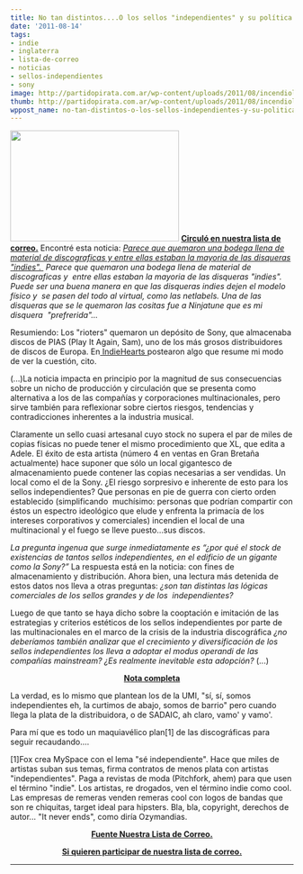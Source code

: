 ```yaml
---
title: No tan distintos....O los sellos "independientes" y su política de ventas.
date: '2011-08-14'
tags:
- indie
- inglaterra
- lista-de-correo
- noticias
- sellos-independientes
- sony
image: http://partidopirata.com.ar/wp-content/uploads/2011/08/incendiolondres.jpg
thumb: http://partidopirata.com.ar/wp-content/uploads/2011/08/incendiolondres.jpg
wppost_name: no-tan-distintos-o-los-sellos-independientes-y-su-politica-de-ventas
---
```


<a href="http://partidopirata.com.ar/wp-content/uploads/2011/08/incendiolondres.jpg"><img class="aligncenter size-medium wp-image-1595" title="incendiolondres" src="http://partidopirata.com.ar/wp-content/uploads/2011/08/incendiolondres-300x197.jpg" alt="" width="300" height="197" /></a>
<strong><a href="http://lists.partidopirata.com.ar/pipermail/general-partidopirata.com.ar/2011-August/009808.html" target="_blank">Circuló en nuestra lista de correo.</a></strong>
Encontré esta noticia:<em> <a href="http://www.musicindie.com/news/1131">Parece que quemaron una bodega llena de material de discograficas y entre ellas estaban la mayoria de las disqueras "indies". </a></em><em> Parece que quemaron una bodega llena de material de discograficas y </em><em> entre ellas estaban la mayoria de las disqueras "indies". Puede ser</em><em> una buena manera en que las disqueras indies dejen el modelo físico y </em><em> se pasen del todo al virtual, como las netlabels. Una de las disqueras</em><em> que se le quemaron las cositas fue a Ninjatune que es mi disquera </em><em> "prefrerida"... </em><em> </em>

Resumiendo:
Los "rioters" quemaron un depósito de Sony, que almacenaba discos de PIAS (Play It Again, Sam), uno de los más grosos distribuidores de discos de Europa.
En<a href="http://www.indiehearts.com/destacado/no-tan-distintos-sobre-la-destruccion-del-almacen-de-sony-en-el-reino-unido/" target="_blank"> IndieHearts </a>postearon algo que resume mi modo de ver la cuestión, cito.

(...)La noticia impacta en principio por la magnitud de sus consecuencias sobre un nicho de producción y circulación que se presenta
como alternativa a los de las compañías y corporaciones multinacionales, pero sirve también para reflexionar sobre ciertos riesgos, tendencias y contradicciones inherentes a la industria musical.

Claramente un sello cuasi artesanal cuyo stock no supera el par de miles de copias físicas no puede tener el mismo procedimiento que XL, que edita a Adele. El éxito de esta artista (número 4 en ventas en Gran Bretaña actualmente) hace suponer que sólo un local gigantesco de almacenamiento puede contener las copias necesarias a ser vendidas. Un local como el de la Sony. ¿El riesgo sorpresivo e inherente de esto para los sellos independientes? Que personas en pie de guerra con cierto orden establecido (simplificando  muchísimo: personas que podrían compartir con éstos un espectro ideológico que elude y enfrenta la primacía de los intereses corporativos y comerciales) incendien el local de una multinacional y el fuego se lleve puesto…sus discos.

*La pregunta ingenua que surge inmediatamente es “¿por qué el stock de existencias de tantos sellos independientes, en el edificio de un gigante como la Sony?”* La respuesta está en la noticia: con fines de almacenamiento y distribución. Ahora bien, una lectura más detenida de estos datos nos lleva a otras preguntas: *¿son tan distintas las lógicas comerciales de los sellos grandes y de los  independientes?*

Luego de que tanto se haya dicho sobre la cooptación e imitación de las estrategias y criterios estéticos de los sellos independientes por parte de las multinacionales en el marco de la crisis de la industria discográfica *¿no deberíamos también analizar que el crecimiento y diversificación de los sellos independientes los lleva a adoptar el modus operandi de las compañías mainstream? ¿Es realmente inevitable esta adopción?* (...)
<p style="text-align: center;"><strong><a href="http://www.indiehearts.com/destacado/no-tan-distintos-sobre-la-destruccion-del-almacen-de-sony-en-el-reino-unido/" target="_blank">Nota completa</a></strong></p>
La verdad, es lo mismo que plantean los de la UMI, "sí, sí, somos independientes eh, la curtimos de abajo, somos de barrio" pero cuando llega la plata de la distribuidora, o de SADAIC, ah claro, vamo' y vamo'.

Para mí que es todo un maquiavélico plan[1] de las discográficas para seguir recaudando....
<p style="text-align: left;">[1]Fox crea MySpace con el lema "sé independiente". Hace que miles de artistas suban sus temas, firma contratos de menos plata con artistas "independientes". Paga a revistas de moda (Pitchfork, ahem) para que usen el término "indie". Los artistas, re drogados, ven el término indie como cool. Las empresas de remeras venden remeras cool con logos de bandas que son re chiquitas, target ideal para hipsters. Bla, bla, copyright, derechos de autor...
"It never ends", como diría Ozymandias.</p>
<p style="text-align: center;"><strong><a href="http://lists.partidopirata.com.ar/pipermail/general-partidopirata.com.ar/2011-August/009808.html" target="_blank">Fuente Nuestra Lista de Correo.</a></strong></p>
<p style="text-align: center;"><strong><a href="http://partido-pirata.blogspot.com/2011/04/la-forma-mas-comun-que-tenemos-de.html" target="_blank">Si quieren participar de nuestra lista de correo.</a></strong></p>


<hr />
